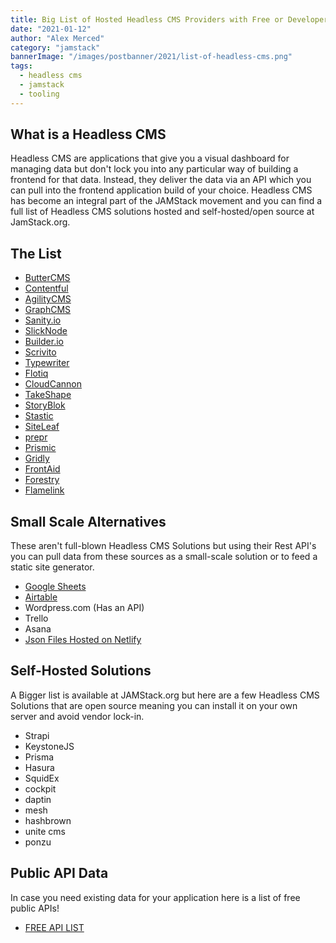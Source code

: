 ```yaml
---
title: Big List of Hosted Headless CMS Providers with Free or Developer Tier in 2021
date: "2021-01-12"
author: "Alex Merced"
category: "jamstack"
bannerImage: "/images/postbanner/2021/list-of-headless-cms.png"
tags:
  - headless cms
  - jamstack
  - tooling
---
```


## What is a Headless CMS

Headless CMS are applications that give you a visual dashboard for managing data but don't lock you into any particular way of building a frontend for that data. Instead, they deliver the data via an API which you can pull into the frontend application build of your choice. Headless CMS has become an integral part of the JAMStack movement and you can find a full list of Headless CMS solutions hosted and self-hosted/open source at JamStack.org.

## The List

- [ButterCMS](https://buttercms.com/)
- [Contentful](https://www.contentful.com/)
- [AgilityCMS](https://agilitycms.com/)
- [GraphCMS](https://graphcms.com/)
- [Sanity.io](https://www.sanity.io/)
- [SlickNode](https://slicknode.com/)
- [Builder.io](https://www.builder.io/)
- [Scrivito](https://www.scrivito.com/)
- [Typewriter](https://www.typewriter.cloud/)
- [Flotiq](https://flotiq.com/#pricing)
- [CloudCannon](https://cloudcannon.com/pricing/)
- [TakeShape](https://www.takeshape.io/pricing/)
- [StoryBlok](https://www.storyblok.com/pricing)
- [Stastic](https://editor.stastic.net/#/)
- [SiteLeaf](https://www.siteleaf.com/plans/)
- [prepr](https://prepr.io/pricing)
- [Prismic](https://prismic.io/pricing)
- [Gridly](https://www.gridly.com/pricing/)
- [FrontAid](https://frontaid.io/)
- [Forestry](https://forestry.io/pricing/)
- [Flamelink](https://flamelink.io/pricing)

## Small Scale Alternatives

These aren't full-blown Headless CMS Solutions but using their Rest API's you can pull data from these sources as a small-scale solution or to feed a static site generator.

- [Google Sheets](https://www.youtube.com/watch?v=GF8ybYKINtA&list=PLY6oTPmKnKbYonuqTHD-RyTAHmWvM1-kU&index=3)
- [Airtable](https://www.youtube.com/watch?v=pGOddJe1kEE&list=PLY6oTPmKnKbYonuqTHD-RyTAHmWvM1-kU&index=1)
- Wordpress.com (Has an API)
- Trello
- Asana
- [Json Files Hosted on Netlify](https://tuts.alexmercedcoder.dev/2020/NetlifyJSONApi/)

## Self-Hosted Solutions

A Bigger list is available at JAMStack.org but here are a few Headless CMS Solutions that are open source meaning you can install it on your own server and avoid vendor lock-in.

- Strapi
- KeystoneJS
- Prisma
- Hasura
- SquidEx
- cockpit
- daptin
- mesh
- hashbrown
- unite cms
- ponzu

## Public API Data

In case you need existing data for your application here is a list of free public APIs!

- [FREE API LIST](https://github.com/public-apis/public-apis)
